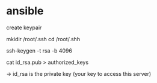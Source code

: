 # ansible

create keypair


mkidir /root/.ssh
cd /root/.shh

ssh-keygen -t rsa -b 4096

cat id_rsa.pub > authorized_keys


-> id_rsa is the private key (your key to access this server)
